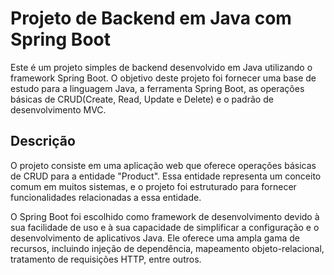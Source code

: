<h1>Projeto de Backend em Java com Spring Boot</h1>

Este é um projeto simples de backend desenvolvido em Java utilizando o framework Spring Boot. O objetivo deste projeto foi fornecer uma base de estudo para a linguagem Java, a ferramenta Spring Boot, as operações básicas de CRUD(Create, Read, Update e Delete) e o padrão de desenvolvimento MVC.

<h2>Descrição</h2>
O projeto consiste em uma aplicação web que oferece operações básicas de CRUD para a entidade "Product". Essa entidade representa um conceito comum em muitos sistemas, e o projeto foi estruturado para fornecer funcionalidades relacionadas a essa entidade.

O Spring Boot foi escolhido como framework de desenvolvimento devido à sua facilidade de uso e à sua capacidade de simplificar a configuração e o desenvolvimento de aplicativos Java. Ele oferece uma ampla gama de recursos, incluindo injeção de dependência, mapeamento objeto-relacional, tratamento de requisições HTTP, entre outros.
